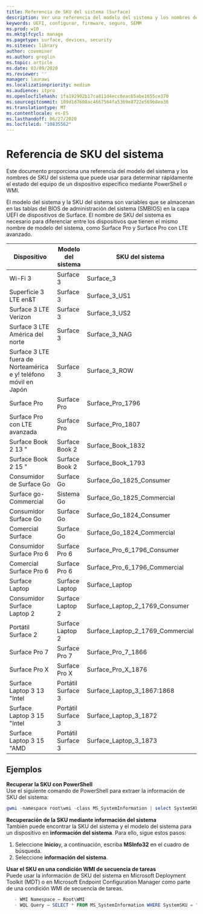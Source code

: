 ```yaml
---
title: Referencia de SKU del sistema (Surface)
description: Ver una referencia del modelo del sistema y los nombres de SKU del sistema.
keywords: UEFI, configurar, firmware, seguro, SEMM
ms.prod: w10
ms.mktglfcycl: manage
ms.pagetype: surface, devices, security
ms.sitesec: library
author: coveminer
ms.author: greglin
ms.topic: article
ms.date: 03/09/2020
ms.reviewer: ''
manager: laurawi
ms.localizationpriority: medium
ms.audience: itpro
ms.openlocfilehash: 1fa192902b17ca811d4ecc8eac65abe1655ce370
ms.sourcegitcommit: 109d1d7608ac4667564fa5369e8722e569b8ea36
ms.translationtype: MT
ms.contentlocale: es-ES
ms.lasthandoff: 06/27/2020
ms.locfileid: "10835562"
---
```

# Referencia de SKU del sistema

Este documento proporciona una referencia del modelo del sistema y los nombres de SKU del sistema que puede usar para determinar rápidamente el estado del equipo de un dispositivo específico mediante PowerShell o WMI.

El modelo del sistema y la SKU del sistema son variables que se almacenan en las tablas del BIOS de administración del sistema (SMBIOS) en la capa UEFI de dispositivos de Surface. El nombre de SKU del sistema es necesario para diferenciar entre los dispositivos que tienen el mismo nombre de modelo del sistema, como Surface Pro y Surface Pro con LTE avanzado. 

| Dispositivo   | Modelo del sistema | SKU del sistema       |
| ---------- | ----------- | -------------- |
| Wi-Fi 3                                               | Surface 3        | Surface_3                        |
| Superficie 3 LTE en&T                                           | Surface 3        | Surface_3_US1                    |
| Surface 3 LTE Verizon                                        | Surface 3        | Surface_3_US2                    |
| Surface 3 LTE América del norte                                  | Surface 3        | Surface_3_NAG                    |
| Surface 3 LTE fuera de Norteamérica e y! teléfono móvil en Japón | Surface 3        | Surface_3_ROW                    |
| Surface Pro                                                  | Surface Pro      | Surface_Pro_1796                 |
| Surface Pro con LTE avanzada                                | Surface Pro      | Surface_Pro_1807                 |
| Surface Book 2 13 "                                        | Surface Book 2   | Surface_Book_1832                |
| Surface Book 2 15 "                                        | Surface Book 2   | Surface_Book_1793                |
| Consumidor de Surface Go  | Surface Go | Surface_Go_1825_Consumer |
| Surface go-Commercial | Sistema Go | Surface_Go_1825_Commercial |
| Consumidor Surface Go                                          | Surface Go       | Surface_Go_1824_Consumer         |
| Comercial Surface                                        | Surface Go       | Surface_Go_1824_Commercial       |
| Consumidor Surface Pro 6                                       | Surface Pro 6    | Surface_Pro_6_1796_Consumer      |
| Comercial Surface Pro 6                                     | Surface Pro 6    | Surface_Pro_6_1796_Commercial    |
| Surface Laptop                                               | Surface Laptop   | Surface_Laptop                   |
| Consumidor Surface Laptop 2                                    | Surface Laptop 2 | Surface_Laptop_2_1769_Consumer   |
| Portátil Surface 2                                  | Surface Laptop 2 | Surface_Laptop_2_1769_Commercial |
| Surface Pro 7                 | Surface Pro 7    | Surface_Pro_7_1866         |
| Surface Pro X                 | Surface Pro X    | Surface_Pro_X_1876         |
| Surface Laptop 3 13 "Intel | Portátil Surface 3 | Surface_Laptop_3_1867:1868 |
| Surface Laptop 3 15 "Intel | Portátil Surface 3 | Surface_Laptop_3_1872      |
| Surface Laptop 3 15 "AMD   | Portátil Surface 3 | Surface_Laptop_3_1873      | 

## Ejemplos 

**Recuperar la SKU con PowerShell**  
Use el siguiente comando de PowerShell para extraer la información de SKU del sistema:

 ``` powershell  
gwmi -namespace root\wmi -class MS_SystemInformation | select SystemSKU 
```

**Recuperación de la SKU mediante información del sistema**  
También puede encontrar la SKU del sistema y el modelo del sistema para un dispositivo en **información del sistema**. Para ello, sigue estos pasos:

1. Seleccione **Inicio**y, a continuación, escriba **MSInfo32** en el cuadro de búsqueda.  
1. Seleccione **información del sistema**.

**Usar el SKU en una condición WMI de secuencia de tareas**  
Puede usar la información de SKU del sistema en Microsoft Deployment Toolkit (MDT) o en Microsoft Endpoint Configuration Manager como parte de una condición WMI de secuencia de tareas.

 ``` powershell  
    - WMI Namespace – Root\WMI
    - WQL Query – SELECT * FROM MS_SystemInformation WHERE SystemSKU = "Surface_Pro_1796"
 ``` 
